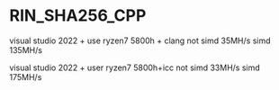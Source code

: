 # RIN_SHA256_CPP
visual studio 2022 +
use ryzen7 5800h + clang
not simd 35MH/s 
simd 135MH/s

visual studio 2022 +
user ryzen7 5800h+icc
not simd 33MH/s
simd 175MH/s
